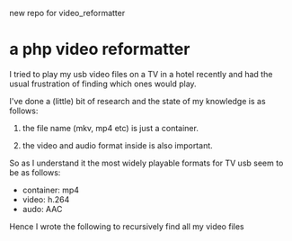 new repo for video_reformatter

# a php video reformatter

I tried to play my usb video files on a TV in a hotel recently and had the usual frustration of finding which ones would play.

I've done a (little) bit of research and the state of my knowledge is as follows:

1) the file name (mkv, mp4 etc) is just a container.

2) the video and audio format inside is also important.

So as I understand it the most widely playable formats for TV usb seem to be as follows:

* container: mp4
* video: h.264
* audo: AAC

Hence I wrote the following to recursively find all my video files